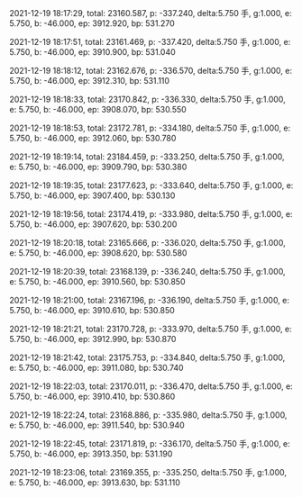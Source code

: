 2021-12-19 18:17:29, total: 23160.587, p: -337.240, delta:5.750 手, g:1.000, e: 5.750, b: -46.000, ep: 3912.920, bp: 531.270

2021-12-19 18:17:51, total: 23161.469, p: -337.420, delta:5.750 手, g:1.000, e: 5.750, b: -46.000, ep: 3910.900, bp: 531.040

2021-12-19 18:18:12, total: 23162.676, p: -336.570, delta:5.750 手, g:1.000, e: 5.750, b: -46.000, ep: 3912.310, bp: 531.110

2021-12-19 18:18:33, total: 23170.842, p: -336.330, delta:5.750 手, g:1.000, e: 5.750, b: -46.000, ep: 3908.070, bp: 530.550

2021-12-19 18:18:53, total: 23172.781, p: -334.180, delta:5.750 手, g:1.000, e: 5.750, b: -46.000, ep: 3912.060, bp: 530.780

2021-12-19 18:19:14, total: 23184.459, p: -333.250, delta:5.750 手, g:1.000, e: 5.750, b: -46.000, ep: 3909.790, bp: 530.380

2021-12-19 18:19:35, total: 23177.623, p: -333.640, delta:5.750 手, g:1.000, e: 5.750, b: -46.000, ep: 3907.400, bp: 530.130

2021-12-19 18:19:56, total: 23174.419, p: -333.980, delta:5.750 手, g:1.000, e: 5.750, b: -46.000, ep: 3907.620, bp: 530.200

2021-12-19 18:20:18, total: 23165.666, p: -336.020, delta:5.750 手, g:1.000, e: 5.750, b: -46.000, ep: 3908.620, bp: 530.580

2021-12-19 18:20:39, total: 23168.139, p: -336.240, delta:5.750 手, g:1.000, e: 5.750, b: -46.000, ep: 3910.560, bp: 530.850

2021-12-19 18:21:00, total: 23167.196, p: -336.190, delta:5.750 手, g:1.000, e: 5.750, b: -46.000, ep: 3910.610, bp: 530.850

2021-12-19 18:21:21, total: 23170.728, p: -333.970, delta:5.750 手, g:1.000, e: 5.750, b: -46.000, ep: 3912.990, bp: 530.870

2021-12-19 18:21:42, total: 23175.753, p: -334.840, delta:5.750 手, g:1.000, e: 5.750, b: -46.000, ep: 3911.080, bp: 530.740

2021-12-19 18:22:03, total: 23170.011, p: -336.470, delta:5.750 手, g:1.000, e: 5.750, b: -46.000, ep: 3910.410, bp: 530.860

2021-12-19 18:22:24, total: 23168.886, p: -335.980, delta:5.750 手, g:1.000, e: 5.750, b: -46.000, ep: 3911.540, bp: 530.940

2021-12-19 18:22:45, total: 23171.819, p: -336.170, delta:5.750 手, g:1.000, e: 5.750, b: -46.000, ep: 3913.350, bp: 531.190

2021-12-19 18:23:06, total: 23169.355, p: -335.250, delta:5.750 手, g:1.000, e: 5.750, b: -46.000, ep: 3913.630, bp: 531.110